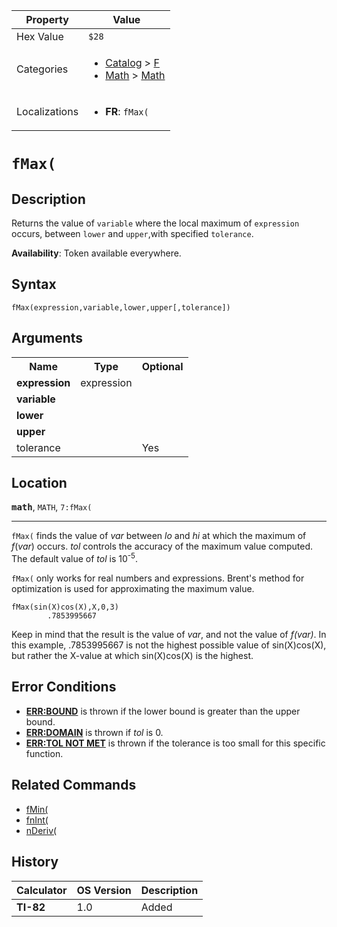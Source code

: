 | Property      | Value |
|---------------|-------|
| Hex Value     | `$28`|
| Categories    | <ul><li>[Catalog](<../categories/Catalog.md>) > [F](<../categories/Catalog.md#F>)</li><li>[Math](<../categories/Math.md>) > [Math](<../categories/Math.md#Math>)</li></ul> |
| Localizations | <ul><li><b>FR</b>: `fMax(`</li></ul> |

# `fMax(`

## Description
Returns the value of `variable` where the local maximum of `expression` occurs, between `lower` and `upper`,with specified `tolerance`.


<b>Availability</b>: Token available everywhere.

## Syntax
`fMax(expression,variable,lower,upper[,tolerance])`

## Arguments
<table>
<tr><th>Name</th><th>Type</th><th>Optional</th></tr>

<tr><td><b>expression</b></td><td>expression</td><td></td></tr>

<tr><td><b>variable</b></td><td></td><td></td></tr>

<tr><td><b>lower</b></td><td></td><td></td></tr>

<tr><td><b>upper</b></td><td></td><td></td></tr>

<tr><td>tolerance</td><td></td><td>Yes</td></tr>

</table>

## Location
<tt><kbd><b>math</b></kbd></tt>, `MATH`, `7:fMax(`
<hr>

`fMax(` finds the value of _var_ between _lo_ and _hi_ at which the maximum of _f_(_var_) occurs. _tol_ controls the accuracy of the maximum value computed. The default value of _tol_ is 10<sup>-5</sup>.

`fMax(` only works for real numbers and expressions. Brent's method for optimization is used for approximating the maximum value.

```ti-basic
fMax(sin(X)cos(X),X,0,3)
        .7853995667
```

Keep in mind that the result is the value of _var_, and not the value of _f(var)_. In this example, .7853995667 is not the highest possible value of sin(X)cos(X), but rather the X-value at which sin(X)cos(X) is the highest.

## Error Conditions

*   **[ERR:BOUND](/errors#bound)** is thrown if the lower bound is greater than the upper bound.
*   **[ERR:DOMAIN](/errors#domain)** is thrown if _tol_ is 0.
*   **[ERR:TOL NOT MET](/errors#tolnotmet)** is thrown if the tolerance is too small for this specific function.

## Related Commands

*   [fMin(](/fmin)
*   [fnInt(](/fnint)
*   [nDeriv(](/nderiv)

## History
| Calculator | OS Version | Description |
|------------|------------|-------------|
| <b>TI-82</b> | 1.0 | Added |


